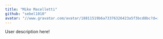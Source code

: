 ```yaml
---
title: "Mike Macelletti"
github: "sebel1010"
avatar: "//www.gravatar.com/avatar/18811519b6a73376326423a5f3bcd8bc?d=identicon"
---
```


User description here!
